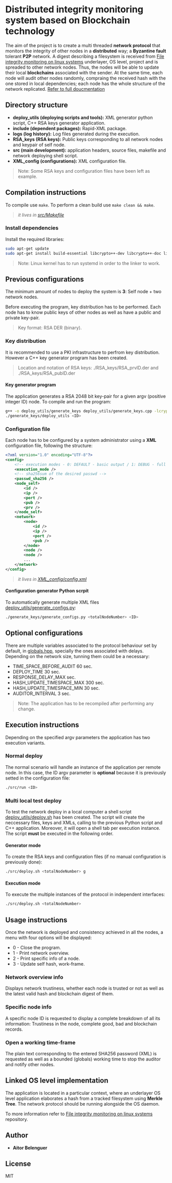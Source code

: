 # Distributed integrity monitoring system based on Blockchain technology
The aim of the project is to create a multi threaded **network protocol** that monitors the integrity of other nodes in a **distributed** way; a **Byzantine fault** tolerant **P2P** network.
A digest describing a filesystem is received from [File integrity monitoring on linux systems](https://github.com/aritzherrero4/TFG_fsCheckDaemon) underlayer, OS level, project and is spreaded to other network nodes. Thus, the nodes will be able to update their local **blockchains** associated with the sender.
At the same time, each node will audit other nodes randomly, compraing the received hash with the one stored in local dependencies; each node has the whole structure of the network replicated.
[Refer to full doucmentation](./documentation.pdf)

## Directory structure
- **deploy_utils (deploying scripts and tools):** XML generator python script, C++ RSA
keys generator application.
- **include (dependent packages):** Rapid-XML package.
- **logs (log history):** Log files generated during the execution.
- **RSA_keys (RSA keys):** Public keys corresponding to all network nodes and keypair
of self node.
- **src (main development):** application headers, source files, makefile and network
deploying shell script.
- **XML_config (configurations):** XML configuration file.

>Note: Some RSA keys and configuration files have been left as example.

## Compilation instructions
To compile use ```make```. To perform a clean build use ```make clean && make```.
> _it lives in [src/Makefile](src/Makefile)_

### Install dependencies
Install the required libraries:
```sh
sudo apt-get update
sudo apt-get install build-essential libcrypto++-dev libcrypto++-doc libcrypto++-utils libsystemd-dev
```
> Note: Linux kernel has to run systemd in order to the linker to work.

## Previous configurations
The minimum amount of nodes to deploy the system is **3**: Self node + two network nodes.

Before executing the program, key distribution has to be performed. Each node has to know public keys of other nodes as well as have a public and private key-pair. 
> Key format: RSA DER (binary).

### Key distribution
It is recommended to use a PKI infrastructure to perfrom key distribution. However a C++ key generator program has been created.
> Location and notation of RSA keys: ./RSA_keys/RSA_prvID.der and ./RSA_keys/RSA_pubID.der

#### Key generator program
The application generates a RSA 2048 bit key-pair for a given argv (positive integer ID) node.
To compile and run the program:
```sh
g++ -o deploy_utils/generate_keys deploy_utils/generate_keys.cpp -lcryptopp
./generate_keys/deploy_utils <ID>
```

### Configuration file
Each node has to be configured by a system administrator using a **XML** configuration file, following the structure:

```xml
<?xml version="1.0" encoding="UTF-8"?>
<config>
    <!-- execution modes - 0: DEFAULT - basic output / 1: DEBUG - full output -->
    <execution_mode />
    <!-- sha256sum of the desired passwd -->
    <passwd_sha256 />
    <node_self>
        <id />
        <ip />
        <port />
        <pub />
        <prv />
    </node_self>
    <network>
        <node>
            <id />
            <ip />
            <port />
            <pub />
        </node>
        <node />
        <node />
        ...
    </network>
</config>
```
> _it lives in [XML_config/config.xml](XML_config/config.xml)_

#### Configuration generator Python scrpit
To automatically generate multiple XML files [deploy\_utils/generate\_configs.py](deploy\_utils/generate\_configs.py):
```sh
./generate_keys/generate_configs.py <totalNodeNumber> <ID>
```
## Optional configurations
There are multiple variables associated to the protocol behaviour set by default, in [globals.hpp](src/globals.hpp), specially the ones associated with delays. Depending on the network size, tunning them could be a necessary:
- TIME_SPACE_BEFORE_AUDIT 60 sec.
- DEPLOY_TIME 30 sec.
- RESPONSE_DELAY_MAX sec.
- HASH_UPDATE_TIMESPACE_MAX 300 sec.
- HASH_UPDATE_TIMESPACE_MIN 30 sec.
- AUDITOR_INTERVAL 3 sec.

> Note: The application has to be recompiled after performing any change.

## Execution instructions
Depending on the specified argv parameters the application has two execution variants.

### Normal deploy 
The normal scenario will handle an instance of the application per remote node. In this case, the ID argv parameter is **optional** because it is previously setted in the configuration file:
```sh 
./src/run <ID>
```
### Multi local test deploy
To test the network deploy in a local computer a shell script [deploy\_utils/deploy.sh](deploy\_utils/deploy.sh) has been created. The script will create the neccessary files, keys and XMLs, calling to the previous Python script and C++ application. Moreover, it will open a shell tab per execution instance. The script **must** be executed in the following order.

#### Generator mode
To create the RSA keys and configuration files (if no manual configuration is previously done):
```sh 
./src/deploy.sh <totalNodeNumber> g
```

#### Execution mode
To execute the multiple instances of the protocol in independent interfaces:
```sh 
./src/deploy.sh <totalNodeNumber>
```

## Usage instructions
Once the network is deployed and consistency achieved in all the nodes, a menu with four options will be displayed:
- 0 - Close the program.
- 1 - Print network overview.
- 2 - Print specific info of a node.
- 3 - Update self hash, work-frame.

### Network overview info
Displays network trustiness, whether each node is trusted or not as well as the latest valid hash and blockchain digest of them.
### Specific node info
A specific node ID is requested to display a complete breakdown of all its information: Trustiness in the node, complete good, bad and blockchain records.

### Open a working time-frame
The plain text corresponding to the entered SHA256 password (XML) is requested as well as a bounded (globals) working time to stop the auditor and notify other nodes.

## Linked OS level implementation
The application is located in a particular context, where an underlayer OS level application elaborates a hash from a tracked filesystem using **Merkle Tree**. The network protocol should be running alongside the OS daemon.

To more information refer to [File integrity monitoring on linux systems](https://github.com/aritzherrero4/TFG_fsCheckDaemon) repository.

## Author

* **Aitor Belenguer** 

## License

MIT

